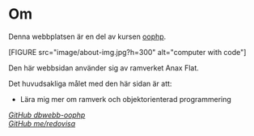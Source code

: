 ---
...
Om
=========================

Denna webbplatsen är en del av kursen [oophp](https://dbwebb.se/kurser/oophp).

[FIGURE src="image/about-img.jpg?h=300" alt="computer with code"]

Den här webbsidan använder sig av ramverket Anax Flat.

Det huvudsakliga målet med den här sidan är att:

* Lära mig mer om ramverk och objektorienterad programmering

*[GitHub dbwebb-oophp](https://github.com/dbwebb-se/oophp)*<br />
*[GitHub me/redovisa](https://github.com/Simwal/oophp)*
